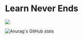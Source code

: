 # Learn Never Ends

<a href="https://ritzy-math-423.notion.site/MOON-FLOW-d04ce5c6e135450f91ac93276d6e49c4" target="_blank"><img src="https://img.shields.io/badge/Notion-FFFFFF?style=plastic&logo=appveyor&logoColor=000000"/></a>

![Anurag's GitHub stats](https://github-readme-stats.vercel.app/api?username=drmoon-1st&show_icons=true&theme=radical)
